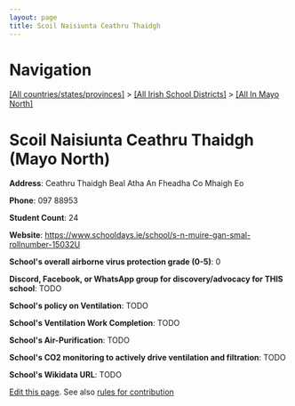 ```yaml
---
layout: page
title: Scoil Naisiunta Ceathru Thaidgh
---
```

# Navigation

[[All countries/states/provinces]](../../..) > [[All Irish School Districts]](../..) > [[All In Mayo North]](..)

# Scoil Naisiunta Ceathru Thaidgh (Mayo North)

**Address**: Ceathru Thaidgh Beal Atha An Fheadha Co Mhaigh Eo

**Phone**: 097 88953

**Student Count**: 24

**Website**: <https://www.schooldays.ie/school/s-n-muire-gan-smal-rollnumber-15032U>

**School's overall airborne virus protection grade (0-5)**: 0

**Discord, Facebook, or WhatsApp group for discovery/advocacy for THIS school**: TODO

**School's policy on Ventilation**: TODO

**School's Ventilation Work Completion**: TODO

**School's Air-Purification**: TODO

**School's CO2 monitoring to actively drive ventilation and filtration**: TODO

**School's Wikidata URL**: TODO


[Edit this page](https://github.com/ventilate-schools/Ireland/edit/main/./Mayo_North/Scoil_Naisiunta_Ceathru_Thaidgh.md). See also [rules for contribution](../../../contribution-rules/)